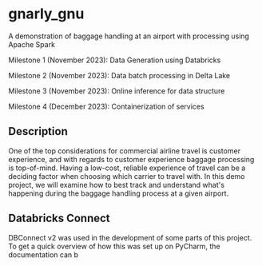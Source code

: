 # gnarly_gnu
A demonstration of baggage handling at an airport with processing using Apache Spark

Milestone 1 (November 2023):
Data Generation using Databricks

Milestone 2 (November 2023):
Data batch processing in Delta Lake

Milestone 3 (November 2023):
Online inference for data structure

Milestone 4 (December 2023):
Containerization of services

## Description
One of the top considerations for commercial airline travel is customer
experience, and with regards to customer experience baggage processing
is top-of-mind. Having a low-cost, reliable experience of travel can be a deciding
factor when choosing which carrier to travel with. In this demo project, we will examine
how to best track and understand what's happening during the baggage handling process at
a given airport.

## Databricks Connect  
DBConnect v2 was used in the development of some parts of this project. To get a quick overview
of how this was set up on PyCharm, the documentation can b